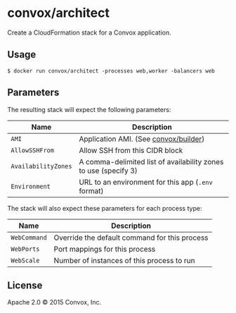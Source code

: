 # convox/architect

Create a CloudFormation stack for a Convox application.

## Usage

    $ docker run convox/architect -processes web,worker -balancers web

## Parameters

The resulting stack will expect the following parameters:

| Name                | Description                                                                |
|---------------------|----------------------------------------------------------------------------|
| `AMI`               | Application AMI. (See [convox/builder](https://github.com/convox/builder)) |
| `AllowSSHFrom`      | Allow SSH from this CIDR block                                             |
| `AvailabilityZones` | A comma-delimited list of availability zones to use (specify 3)            |
| `Environment`       | URL to an  environment for this app (`.env` format)                        |


The stack will also expect these parameters for each process type:

| Name                | Description                                   |
|---------------------|-----------------------------------------------|
| `WebCommand`        | Override the default command for this process |
| `WebPorts`          | Port mappings for this process                |
| `WebScale`          | Number of instances of this process to run    |

## License

Apache 2.0 &copy; 2015 Convox, Inc.
